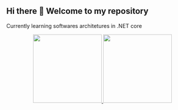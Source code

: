 ## Hi there 👋 Welcome to my repository
Currently learning softwares architetures in .NET core

<div align="center">
  <a href="https://github.com/rzanchetta01">
    <img height="180em" src="https://github-readme-stats.vercel.app/api?username=rzanchetta01&show_icons=true&theme=dracula&include_all_commits=true&count_private=true"/>
  <img height="180em" src="https://github-readme-stats.vercel.app/api/top-langs/?username=rzanchetta01&layout=compact&langs_count=7&theme=dracula"/>
</div>


